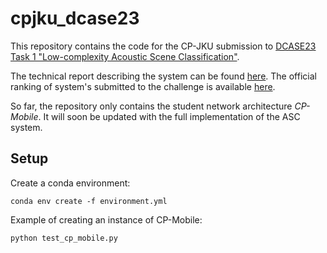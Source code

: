 # cpjku_dcase23

This repository contains the code for the CP-JKU submission to [DCASE23 Task 1 "Low-complexity Acoustic Scene Classification"](https://dcase.community/challenge2023/task-low-complexity-acoustic-scene-classification).

The technical report describing the system can be found [here](https://dcase.community/documents/challenge2023/technical_reports/DCASE2023_Schmid_28_t1.pdf).
The official ranking of system's submitted to the challenge is available [here](https://dcase.community/challenge2023/task-low-complexity-acoustic-scene-classification-results).

So far, the repository only contains the student network architecture *CP-Mobile*. It will soon be updated with the full
implementation of the ASC system.

## Setup 

Create a conda environment:

```
conda env create -f environment.yml
```

Example of creating an instance of CP-Mobile:

```
python test_cp_mobile.py
```